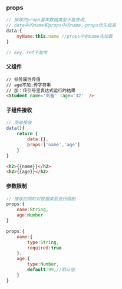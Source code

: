 ### props

```js
// 接收的props基本数据类型不能修改,
// data中的name和props中的name，props优先级高
data:{
    myName:this.name //props中的name先加载
}
```

```js
// key、ref不能传
```

#### 父组件

```html
// 标签属性传值
// age不加:传字符串
// 加：传引号里表达式运行的结果
<Student name='刘备' :age='32'  />
```

#### 子组件接收

```js
// 简单接收
data(){
    return {
        data:{},
        props:['name','age']
    }
}
```

```html
<h2>{{name}}</h2>
<h2>{{age}}</h2>
```

#### 参数限制

```js
// 接收的同时对数据类型进行限制
props:{
    name:String,
    age:Number
}
```

```js
props:{
    name:{
        type:String,
        required:true
    },
    age:{
        type:Number,
        default:99,//默认值
    }
}
```









